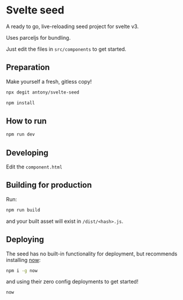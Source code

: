 # Svelte seed

A ready to go, live-reloading seed project for svelte v3.

Uses parceljs for bundling.

Just edit the files in `src/components` to get started.

## Preparation

Make yourself a fresh, gitless copy!
```bash
npx degit antony/svelte-seed
```

```bash
npm install
```

## How to run

```bash
npm run dev
```

## Developing

Edit the `component.html`

## Building for production

Run:

```bash
npm run build
```

and your built asset will exist in `/dist/<hash>.js`.

## Deploying

The seed has no built-in functionality for deployment, but recommends installing [now](https://zeit.co/now):

```bash
npm i -g now
```

and using their zero config deployments to get started!

```bash
now
```
